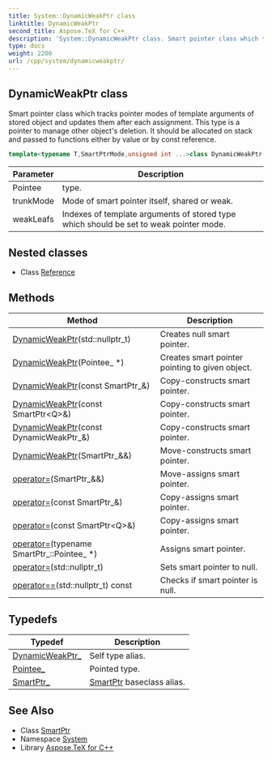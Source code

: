 ```yaml
---
title: System::DynamicWeakPtr class
linktitle: DynamicWeakPtr
second_title: Aspose.TeX for C++
description: 'System::DynamicWeakPtr class. Smart pointer class which tracks pointer modes of template arguments of stored object and updates them after each assignment. This type is a pointer to manage other object''s deletion. It should be allocated on stack and passed to functions either by value or by const reference in C++.'
type: docs
weight: 2200
url: /cpp/system/dynamicweakptr/
---
```

## DynamicWeakPtr class


Smart pointer class which tracks pointer modes of template arguments of stored object and updates them after each assignment. This type is a pointer to manage other object's deletion. It should be allocated on stack and passed to functions either by value or by const reference.

```cpp
template<typename T,SmartPtrMode,unsigned int ...>class DynamicWeakPtr : public System::SmartPtr<T>
```


| Parameter | Description |
| --- | --- |
| Pointee | type. |
| trunkMode | Mode of smart pointer itself, shared or weak. |
| weakLeafs | Indexes of template arguments of stored type which should be set to weak pointer mode. |
## Nested classes

* Class [Reference](./reference/)
## Methods

| Method | Description |
| --- | --- |
| [DynamicWeakPtr](./dynamicweakptr/)(std::nullptr_t) | Creates null smart pointer. |
| [DynamicWeakPtr](./dynamicweakptr/)(Pointee_ *) | Creates smart pointer pointing to given object. |
| [DynamicWeakPtr](./dynamicweakptr/)(const SmartPtr_\&) | Copy-constructs smart pointer. |
| [DynamicWeakPtr](./dynamicweakptr/)(const SmartPtr\<Q\>\&) | Copy-constructs smart pointer. |
| [DynamicWeakPtr](./dynamicweakptr/)(const DynamicWeakPtr_\&) | Copy-constructs smart pointer. |
| [DynamicWeakPtr](./dynamicweakptr/)(SmartPtr_\&&) | Move-constructs smart pointer. |
| [operator=](./operator=/)(SmartPtr_\&&) | Move-assigns smart pointer. |
| [operator=](./operator=/)(const SmartPtr_\&) | Copy-assigns smart pointer. |
| [operator=](./operator=/)(const SmartPtr\<Q\>\&) | Copy-assigns smart pointer. |
| [operator=](./operator=/)(typename SmartPtr_::Pointee_ *) | Assigns smart pointer. |
| [operator=](./operator=/)(std::nullptr_t) | Sets smart pointer to null. |
| [operator==](./operator==/)(std::nullptr_t) const | Checks if smart pointer is null. |
## Typedefs

| Typedef | Description |
| --- | --- |
| [DynamicWeakPtr_](./dynamicweakptr_/) | Self type alias. |
| [Pointee_](./pointee_/) | Pointed type. |
| [SmartPtr_](./smartptr_/) | [SmartPtr](../smartptr/) baseclass alias. |

## See Also

* Class [SmartPtr](../smartptr/)
* Namespace [System](../)
* Library [Aspose.TeX for C++](../../)
